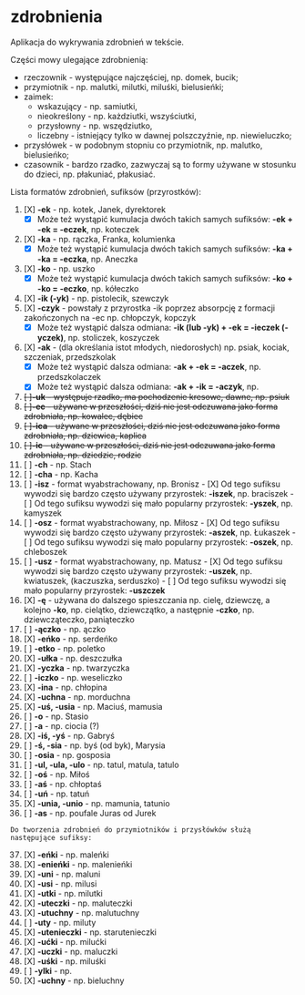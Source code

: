 # zdrobnienia
Aplikacja do wykrywania zdrobnień w tekście.

Części mowy ulegające zdrobnienią:
 - rzeczownik - występujące najczęściej, np. domek, bucik;
 - przymiotnik - np. malutki, milutki, miluśki, bielusieńki;
 - zaimek:
   - wskazujący - np. samiutki,
   - nieokreślony - np. każdziutki, wszyściutki,
   - przysłowny - np. wszędziutko,
   - liczebny - istniejący tylko w dawnej polszczyźnie, np. niewieluczko;
 - przysłówek - w podobnym stopniu co przymiotnik, np. malutko, bielusieńko;
 - czasownik - bardzo rzadko, zazwyczaj są to formy używane w stosunku do dzieci, np. płakuniać, płakusiać.

Lista formatów zdrobnień, sufiksów (przyrostków):
 1. [X] **-ek** - np. kotek, Janek, dyrektorek
    - [X] Może też wystąpić kumulacja dwóch takich samych sufiksów: **-ek + -ek = -eczek**, np. koteczek
 2. [X] **-ka** - np. rączka, Franka, kolumienka
    - [X] Może też wystąpić kumulacja dwóch takich samych sufiksów: **-ka + -ka = -eczka**, np. Aneczka
 3. [X] **-ko** - np. uszko
    - [X] Może też wystąpić kumulacja dwóch takich samych sufiksów: **-ko + -ko = -eczko**, np. kółeczko
 4. [X] **-ik (-yk)** - np. pistolecik, szewczyk
 5. [X] **-czyk** - powstały z przyrostka -ik poprzez absorpcję z formacji zakończonych na -ec np. chłopczyk, kopczyk
    - [X] Może też wystąpić dalsza odmiana: **-ik (lub -yk) + -ek = -ieczek (-yczek)**, np. stoliczek, koszyczek
 6. [X] **-ak** - (dla określania istot młodych, niedorosłych) np. psiak, kociak, szczeniak, przedszkolak
    - [X] Może też wystąpić dalsza odmiana: **-ak + -ek = -aczek**, np. przedszkolaczek
    - [X] Może też wystąpić dalsza odmiana: **-ak + -ik = -aczyk**, np.
 7. ~~[ ]**-uk** - występuje rzadko, ma pochodzenie kresowe, dawne, np. psiuk~~
 8. ~~[ ]**-ec** - używane w przeszłości, dziś nie jest odczuwana jako forma zdrobniała, np. kowalec, dębiec~~
 9. ~~[ ]**-ica** - używane w przeszłości, dziś nie jest odczuwana jako forma zdrobniała, np. dziewica, kaplica~~
 10. ~~[ ]**-ic** - używane w przeszłości, dziś nie jest odczuwana jako forma zdrobniała, np. dziedzic, rodzic~~
 11. [ ] **-ch** - np. Stach
 12. [ ] **-cha** - np. Kacha
 13. [ ] **-isz** - format wyabstrachowany, np. Bronisz
    - [X] Od tego sufiksu wywodzi się bardzo często używany przyrostek: **-iszek**, np. braciszek
    - [ ] Od tego sufiksu wywodzi się mało popularny przyrostek: **-yszek**, np. kamyszek
 14. [ ] **-osz** - format wyabstrachowany, np. Miłosz
    - [X] Od tego sufiksu wywodzi się bardzo często używany przyrostek: **-aszek**, np. Łukaszek
    - [ ] Od tego sufiksu wywodzi się mało popularny przyrostek: **-oszek**, np. chleboszek
 15. [ ] **-usz** - format wyabstrachowany, np. Matusz
    - [X] Od tego sufiksu wywodzi się bardzo często używany przyrostek: **-uszek**, np. kwiatuszek, (kaczuszka, serduszko)
    - [ ] Od tego sufiksu wywodzi się mało popularny przyrostek: **-uszczek**
 16. [X] **-ę** - używana do dalszego spieszczania np. cielę, dziewczę, a kolejno **-ko**, np. cielątko, dziewczątko, a następnie **-czko**, np. dziewcząteczko, paniąteczko
 17. [ ] **-ączko** - np. ączko
 18. [X] **-eńko** - np. serdeńko
 19. [ ] **-etko** - np. poletko
 20. [X] **-ułka** - np. deszczułka
 21. [X] **-yczka** - np. twarzyczka
 22. [ ] **-iczko** - np. weseliczko
 23. [X] **-ina** - np. chłopina
 24. [X] **-uchna** - np. morduchna
 25. [X] **-uś, -usia** - np. Maciuś, mamusia
 26. [ ] **-o** - np. Stasio
 27. [ ] **-a** - np. ciocia (?)
 28. [X] **-iś, -yś** - np. Gabryś
 29. [ ] **-ś, -sia** - np. byś (od byk), Marysia
 30. [ ] **-osia** - np. gosposia
 31. [ ] **-ul, -ula, -ulo** - np. tatul, matula, tatulo
 32. [ ] **-oś** - np. Miłoś
 33. [ ] **-aś** - np. chłoptaś
 34. [ ] **-uń** - np. tatuń
 35. [X] **-unia, -unio** - np. mamunia, tatunio
 36. [ ] **-as** - np. poufale Juras od Jurek

    Do tworzenia zdrobnień do przymiotników i przysłówków służą następujące sufiksy:
 
 37. [X] **-eńki** - np. maleńki
 38. [X] **-enieńki** - np. malenieńki
 39. [X] **-uni** - np. maluni
 40. [X] **-usi** - np. milusi
 41. [X] **-utki** - np. milutki
 42. [X] **-uteczki** - np. maluteczki
 43. [X] **-utuchny** - np. malutuchny
 44. [ ] **-uty** - np. miluty
 45. [X] **-utenieczki** - np. starutenieczki
 46. [X] **-ućki** - np. milućki
 47. [X] **-uczki** - np. maluczki
 48. [X] **-uśki** - np. miluśki
 49. [ ] **-ylki** - np.
 50. [X] **-uchny** - np. bieluchny
